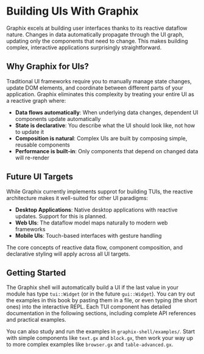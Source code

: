 # Building UIs With Graphix

Graphix excels at building user interfaces thanks to its reactive dataflow nature. Changes in data automatically propagate through the UI graph, updating only the components that need to change. This makes building complex, interactive applications surprisingly straightforward.

## Why Graphix for UIs?

Traditional UI frameworks require you to manually manage state changes, update DOM elements, and coordinate between different parts of your application. Graphix eliminates this complexity by treating your entire UI as a reactive graph where:

- **Data flows automatically**: When underlying data changes, dependent UI components update automatically
- **State is declarative**: You describe what the UI should look like, not how to update it
- **Composition is natural**: Complex UIs are built by composing simple, reusable components
- **Performance is built-in**: Only components that depend on changed data will re-render

## Future UI Targets

While Graphix currently implements supprot for building TUIs, the reactive architecture makes it well-suited for other UI paradigms:

- **Desktop Applications**: Native desktop applications with reactive updates. Support for this is planned.
- **Web UIs**: The dataflow model maps naturally to modern web frameworks
- **Mobile UIs**: Touch-based interfaces with gesture handling

The core concepts of reactive data flow, component composition, and declarative styling will apply across all UI targets.

## Getting Started

The Graphix shell will automatically build a UI if the last value in your module has type `tui::Widget` (or in the future `gui::Widget`). You can try out the examples in this book by pasting them in a file, or even typing (the short ones) into the interactive REPL. Each TUI component has detailed documentation in the following sections, including complete API references and practical examples.

You can also study and run the examples in `graphix-shell/examples/`. Start with simple components like `text.gx` and `block.gx`, then work your way up to more complex examples like `browser.gx` and `table-advanced.gx`.
